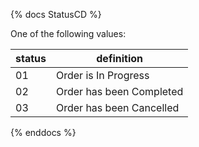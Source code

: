 {% docs StatusCD %}

One of the following values:

| status     | definition                 |
|------------|----------------------------|
| 01         | Order is In Progress       |
| 02         | Order has been Completed   |
| 03	     | Order has been Cancelled   |

{% enddocs %}